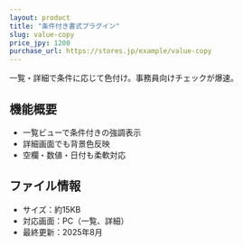 ```yaml
---
layout: product
title: "条件付き書式プラグイン"
slug: value-copy
price_jpy: 1200
purchase_url: https://stores.jp/example/value-copy
---
```


一覧・詳細で条件に応じて色付け。事務員向けチェックが爆速。

## 機能概要

- 一覧ビューで条件付きの強調表示
- 詳細画面でも背景色反映
- 空欄・数値・日付も柔軟対応

## ファイル情報

- サイズ：約15KB
- 対応画面：PC（一覧、詳細）
- 最終更新：2025年8月
